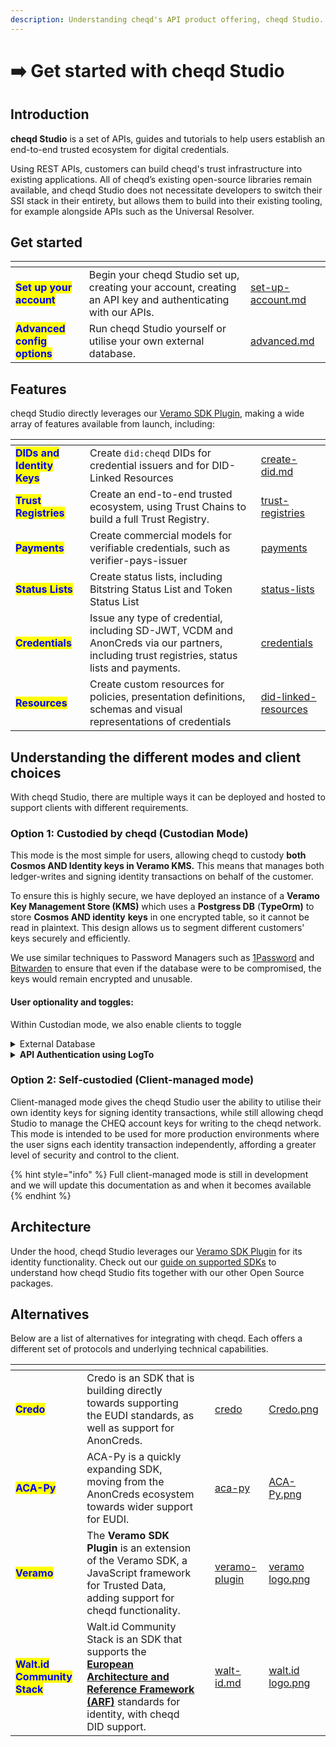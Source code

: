 ```yaml
---
description: Understanding cheqd's API product offering, cheqd Studio.
---
```


# ➡️ Get started with cheqd Studio

## Introduction

**cheqd Studio** is a set of APIs, guides and tutorials to help users establish an end-to-end trusted ecosystem for digital credentials.

Using REST APIs, customers can build cheqd's trust infrastructure into existing applications. All of cheqd’s existing open-source libraries remain available, and cheqd Studio does not necessitate developers to switch their SSI stack in their entirety, but allows them to build into their existing tooling, for example alongside APIs such as the Universal Resolver.

## Get started

<table data-card-size="large" data-view="cards"><thead><tr><th></th><th></th><th data-hidden data-card-target data-type="content-ref"></th></tr></thead><tbody><tr><td><mark style="color:blue;"><strong>Set up your account</strong></mark></td><td>Begin your cheqd Studio set up, creating your account, creating an API key and authenticating with our APIs.</td><td><a href="set-up-account.md">set-up-account.md</a></td></tr><tr><td><mark style="color:blue;"><strong>Advanced config options</strong></mark></td><td>Run cheqd Studio yourself or utilise your own external database.</td><td><a href="advanced.md">advanced.md</a></td></tr></tbody></table>

## Features

cheqd Studio directly leverages our [Veramo SDK Plugin](https://github.com/cheqd/did-provider-cheqd), making a wide array of features available from launch, including:

<table data-view="cards"><thead><tr><th></th><th></th><th data-hidden data-card-target data-type="content-ref"></th></tr></thead><tbody><tr><td><mark style="color:blue;"><strong>DIDs and Identity Keys</strong></mark></td><td>Create <code>did:cheqd</code> DIDs for credential issuers and for DID-Linked Resources</td><td><a href="../../studio/dids/create-did.md">create-did.md</a></td></tr><tr><td><mark style="color:blue;"><strong>Trust Registries</strong></mark></td><td>Create an end-to-end trusted ecosystem, using Trust Chains to build a full Trust Registry.</td><td><a href="../../studio/trust-registries/">trust-registries</a></td></tr><tr><td><mark style="color:blue;"><strong>Payments</strong></mark></td><td>Create commercial models for verifiable credentials, such as verifier-pays-issuer</td><td><a href="../../studio/payments/">payments</a></td></tr><tr><td><mark style="color:blue;"><strong>Status Lists</strong></mark></td><td>Create status lists, including Bitstring Status List and Token Status List</td><td><a href="../../studio/status-lists/">status-lists</a></td></tr><tr><td><mark style="color:blue;"><strong>Credentials</strong></mark></td><td>Issue any type of credential, including SD-JWT, VCDM and AnonCreds via our partners, including trust registries, status lists and payments.</td><td><a href="../../studio/credentials/">credentials</a></td></tr><tr><td><mark style="color:blue;"><strong>Resources</strong></mark></td><td>Create custom resources for policies, presentation definitions, schemas and visual representations of credentials</td><td><a href="../../studio/did-linked-resources/">did-linked-resources</a></td></tr></tbody></table>

## Understanding the different modes and client choices

With cheqd Studio, there are multiple ways it can be deployed and hosted to support clients with different requirements.&#x20;

### Option 1: Custodied by cheqd (Custodian Mode)

This mode is the most simple for users, allowing cheqd to custody **both Cosmos AND Identity keys in Veramo KMS.** This means that manages both ledger-writes and signing identity transactions on behalf of the customer.

To ensure this is highly secure, we have deployed an instance of a **Veramo Key Management Store (KMS)** which uses a **Postgress DB** (**TypeOrm)** to store **Cosmos AND identity** **keys** in one encrypted table, so  it cannot be read in plaintext. This design allows us to segment different customers' keys securely and efficiently.

We use similar techniques to Password Managers such as [1Password](https://1password.com/) and [Bitwarden](https://bitwarden.com/) to ensure that even if the database were to be compromised, the keys would remain encrypted and unusable.

#### User optionality and toggles:

Within Custodian mode, we also enable clients to toggle

<details>

<summary>External Database</summary>



Clients are able to choose whether to use our default database for storing keys or utilise their own database.&#x20;

By default, `ENABLE_EXTERNAL_DB` is set to off/`false`. To enable external Veramo KMS database, set `ENABLE_EXTERNAL_DB` to `true`, then define below environment variables in `.env` file:

1. `EXTERNAL_DB_CONNECTION_URL`: PostgreSQL database connection URL, e.g. `postgres://<user>:<password>@<host>:<port>/<database>`.
2. `EXTERNAL_DB_ENCRYPTION_KEY`: Secret key used to encrypt the Veramo key-specific database tables. This adds a layer of protection by not storing the database in plaintext.
3. `EXTERNAL_DB_CERTIFICATE`: Custom CA certificate required to connect to the database (optional).

</details>

<details>

<summary><strong>API Authentication using LogTo</strong></summary>

By default, the application **has API authentication disabled** (which can be changed in configuration). If, however, you'd like to run the app with API authentication features, the following variables need to be configured.

We use a self-hosted version of [LogTo](https://logto.io/), which supports OpenID Connect. Theoretically, these values could also be replaced with [LogTo Cloud](http://cloud.logto.io/) or any other OpenID Connect identity provider.

By default, `ENABLE_AUTHENTICATION` is set to off/`false`. To enable external Veramo KMS database, set `ENABLE_AUTHENTICATION` to `true`, then define below environment variables in `.env` file:

1. **Endpoints**
   1. `LOGTO_ENDPOINT`: API endpoint for LogTo server
   2. `LOGTO_DEFAULT_RESOURCE_URL`: Root of API resources in this application to be guarded. (Default: `http://localhost:3000/api` on localhost.)
   3. `LOGTO_MANAGEMENT_API`: URL of management API for LogTo (default is `https://default.logto.app/api`)
   4. `CORS_ALLOWED_ORIGINS`: CORS allowed origins used in the app
2. **User-facing APIs**
   1. `LOGTO_APP_ID`: Application ID for the Credential Service application in LogTo. This can be set up as type "Traditional Web"
   2. `LOGTO_APP_SECRET`: Application secret associated with App ID above.
3. **Machine-to-machine backend APIs**
   1. `LOGTO_M2M_APP_ID`: Application ID for machine-to-machine application in LogTo. This is used for elevated management APIs within LogTo.
   2. `LOGTO_M2M_APP_SECRET`: Application secret
4. **Default role update using** [**LogTo webhooks**](https://docs.logto.io/next/docs/recipes/webhooks/): LogTo supports webhooks to fire of requests to an API when it detects certain actions/changes. If you want to automatically assign a role to users, a webhook is recommended to be setup for firing off whenever there's a new account created, or a new sign-in.
   1. `LOGTO_DEFAULT_ROLE_ID`: LogTo Role ID for the default role to put new users into.
   2. `LOGTO_WEBHOOK_SECRET`: Webhook secret to authenticate incoming webhook requests from LogTo.
5. **Miscellaneous**
   1. `DEFAULT_CUSTOMER_ID`: Customer/user in LogTo to use for unauthenticated users
   2. `COOKIE_SECRET`: Secret for cookie encryption.

</details>

### Option 2: Self-custodied (Client-managed mode)

Client-managed mode gives the cheqd Studio user the ability to utilise their own identity keys for signing identity transactions, while still allowing cheqd Studio to manage the CHEQ account keys for writing to the cheqd network. This mode is intended to be used for more production environments where the user signs each identity transaction independently, affording a greater level of security and control to the client.

{% hint style="info" %}
Full client-managed mode is still in development and we will update this documentation as and when it becomes available
{% endhint %}

## Architecture

Under the hood, cheqd Studio leverages our [Veramo SDK Plugin](https://github.com/cheqd/did-provider-cheqd) for its identity functionality. Check out our [guide on supported SDKs](../../sdk/understanding-sdks.md) to understand how cheqd Studio fits together with our other Open Source packages.

## Alternatives

Below are a list of alternatives for integrating with cheqd. Each offers a different set of protocols and underlying technical capabilities.

<table data-card-size="large" data-view="cards" data-full-width="false"><thead><tr><th></th><th></th><th></th><th data-hidden data-card-target data-type="content-ref"></th><th data-hidden data-card-cover data-type="files"></th></tr></thead><tbody><tr><td><mark style="color:blue;"><strong>Credo</strong></mark></td><td>Credo is an SDK that is building directly towards supporting the EUDI standards, as well as support for AnonCreds.</td><td></td><td><a href="../../sdk/credo/">credo</a></td><td><a href="../../.gitbook/assets/Credo.png">Credo.png</a></td></tr><tr><td><mark style="color:blue;"><strong>ACA-Py</strong></mark></td><td>ACA-Py is a quickly expanding SDK, moving from the AnonCreds ecosystem towards wider support for EUDI.</td><td></td><td><a href="../../sdk/aca-py/">aca-py</a></td><td><a href="../../.gitbook/assets/ACA-Py.png">ACA-Py.png</a></td></tr><tr><td><mark style="color:blue;"><strong>Veramo</strong></mark></td><td>The <strong>Veramo SDK Plugin</strong> is an extension of the Veramo SDK, a JavaScript framework for Trusted Data, adding support for cheqd functionality.</td><td></td><td><a href="../../sdk/veramo-plugin/">veramo-plugin</a></td><td><a href="../../.gitbook/assets/veramo logo.png">veramo logo.png</a></td></tr><tr><td><mark style="color:blue;"><strong>Walt.id Community Stack</strong></mark></td><td>Walt.id Community Stack is an SDK that supports the <a href="https://digital-strategy.ec.europa.eu/en/library/european-digital-identity-architecture-and-reference-framework-outline"><strong>European Architecture and Reference Framework (ARF)</strong></a> standards for identity, with cheqd DID support.</td><td></td><td><a href="../../sdk/walt-id.md">walt-id.md</a></td><td><a href="../../.gitbook/assets/walt.id logo.png">walt.id logo.png</a></td></tr></tbody></table>
